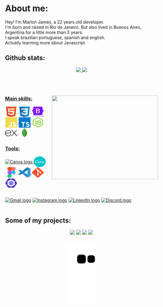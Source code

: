 # About me:
Hey! I'm Marlon James, a 22 years old developer. <br>
I'm born and raised in Rio de Janeiro. But also lived in Buenos Aires, Argentina for a little more than 3 years.<br>
I speak brazilian portuguese, spanish and english.<br>
Actually learning more about Javascript.

## Github stats:
<div align="center">
  <a href="https://github.com/MarlonJames99">
  <img height="140em" src="https://awesome-github-stats.azurewebsites.net/user-stats/MarlonJames99?cardType=level-alternate&theme=radical&Ring=d8bc3e&Background=000000&Text=FFFFFF&Title=d8bc3e&Border=FFFFFF" />
  <img height="140em" src="https://github-readme-streak-stats.herokuapp.com?user=MarlonJames99&date_format=M%20j%5B%2C%20Y%5D&background=000000&border=FFFFFF&stroke=FFFFFF&ring=d8bc3e&fire=d8bc3e&currStreakNum=FFFFFF&sideNums=FFFFFF&currStreakLabel=d8bc3e&sideLabels=FFFFFF&dates=FFFFFF"/>
</div><br><br><br>
  
<!--   <img height="130em" src="https://github-readme-stats.vercel.app/api?username=MarlonJames99&show_icons=true&hide_title=true&include_all_commits=true&count_private=true&bg_color=000&icon_color=d8bc3e&text_color=fff"/> -->
  
<div>
  <img align="right" width="350" height="275" src="https://github-readme-stats.vercel.app/api/top-langs/?username=MarlonJames99&hide_title=true&layout=default&langs_count=7&theme=swift&border_radius=15&border_color=000&exclude_repo=The_Game_Store"/>
  
### Main skills:
  <div align="left">
    <img align="center" alt="HTML logo" height="35" width="40" src="https://raw.githubusercontent.com/devicons/devicon/master/icons/html5/html5-original.svg">
    <img align="center" alt="CSS logo" height="35" width="40" src="https://raw.githubusercontent.com/devicons/devicon/master/icons/css3/css3-original.svg">
    <img align="center" alt="Bootstrap logo" height="35" width="40" src="https://raw.githubusercontent.com/devicons/devicon/master/icons/bootstrap/bootstrap-original-wordmark.svg">
    <img align="center" alt="Javascript logo" height="35" width="40" src="https://raw.githubusercontent.com/devicons/devicon/master/icons/javascript/javascript-plain.svg">
    <img align="center" alt="Typescript logo" height="35" width="40" src="https://raw.githubusercontent.com/devicons/devicon/master/icons/typescript/typescript-plain.svg">
    <img align="center" alt="Node logo" height="35" width="40" src="https://raw.githubusercontent.com/devicons/devicon/master/icons/nodejs/nodejs-original.svg">
    <img align="center" alt="Express logo" height="35" width="40" src="https://raw.githubusercontent.com/devicons/devicon/master/icons/express/express-original.svg">
    <img align="center" alt="MongoDB logo" height="35" width="40" src="https://raw.githubusercontent.com/devicons/devicon/master/icons/mongodb/mongodb-original.svg">
  </div>
  
### Tools:
  <div align="left"> 
    <img align="center" alt="Canva logo" height="35" width="40" src="https://raw.githubusercontent.com/simple-icons/simple-icons/master/icons/notion.svg">
    <img align="center" alt="Canva logo" height="35" width="40" src="https://raw.githubusercontent.com/devicons/devicon/master/icons/canva/canva-original.svg">
    <img align="center" alt="Figma logo" height="35" width="40" src="https://raw.githubusercontent.com/devicons/devicon/master/icons/figma/figma-original.svg">
    <img align="center" alt="Visual Studio Code logo" height="35" width="40" src="https://raw.githubusercontent.com/devicons/devicon/master/icons/vscode/vscode-original.svg">
    <img align="center" alt="Git logo" height="35" width="40" src="https://raw.githubusercontent.com/devicons/devicon/master/icons/git/git-original.svg">
    <img align="center" alt="Eslint logo" height="35" width="40" src="https://raw.githubusercontent.com/devicons/devicon/master/icons/eslint/eslint-original.svg">
  </div>
  
  </div>
 
##
  
<div> 
  <a href="mailto:marlonjamesdev@gmail.com"><img src="https://img.shields.io/badge/Gmail-D14836?style=for-the-badge&logo=gmail&logoColor=white" alt="Gmail logo"></a>
  <a href="https://instagram.com/marlonjamesrc"><img src="https://img.shields.io/badge/-Instagram-%23E4405F?style=for-the-badge&logo=instagram&logoColor=white" alt="Instagram logo"></a>
  <a href="https://www.linkedin.com/in/marlon-james-rc"><img src="https://img.shields.io/badge/-LinkedIn-%230077B5?style=for-the-badge&logo=linkedin&logoColor=white" alt="LinkedIn logo"></a> 
  <a href="https://discord.gg/xrVtsSYd"><img src="https://img.shields.io/badge/Discord-7289DA?style=for-the-badge&logo=discord&logoColor=white" alt="Discord logo"></a> 
  
</div>

<br>

## Some of my projects:
<div align="center">
  <img height="130em" src="https://github-readme-stats.vercel.app/api/pin/?username=MarlonJames99&repo=Flappy_Bird&bg_color=000&icon_color=d8bc3e&text_color=fff&title_color=d8bc3e&border_radius=15" />
  <img height="130em" src="https://github-readme-stats.vercel.app/api/pin/?username=MarlonJames99&repo=Space_Invaders&bg_color=000&icon_color=d8bc3e&text_color=fff&title_color=d8bc3e&border_radius=15" />
  <img height="130em" src="https://github-readme-stats.vercel.app/api/pin/?username=MarlonJames99&repo=Genius_Memory&bg_color=000&icon_color=d8bc3e&text_color=fff&title_color=d8bc3e&border_radius=15" />
  <img height="130em" src="https://github-readme-stats.vercel.app/api/pin/?username=MarlonJames99&repo=Dino_Game&bg_color=000&icon_color=d8bc3e&text_color=fff&title_color=d8bc3e&border_radius=15" />
</div>
  
  ##
  
<div align="center">
  
  ![Snake animation](https://github.com/MarlonJames99/MarlonJames99/blob/output/github-contribution-grid-snake.svg)
  
</div>

